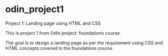 # odin_project1
Project 1: Landing page using HTML and CSS

This is project 1 from Odin project: foundations course.

The goal is to design a landing page as per the requirement using
CSS and HTML concepts covered in the foundations course. 


